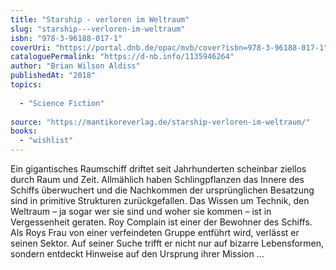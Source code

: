 ```yaml
---
title: "Starship - verloren im Weltraum"
slug: "starship---verloren-im-weltraum"
isbn: "978-3-96188-017-1"
coverUri: "https://portal.dnb.de/opac/mvb/cover?isbn=978-3-96188-017-1"
cataloguePermalink: "https://d-nb.info/1135946264"
author: "Brian Wilson Aldiss"
publishedAt: "2018"
topics:
  
  - "Science Fiction"
    
source: "https://mantikoreverlag.de/starship-verloren-im-weltraum/"
books: 
  - "wishlist"
---
```

Ein gigantisches Raumschiff driftet seit Jahrhunderten scheinbar ziellos durch 
Raum und Zeit. Allmählich haben Schlingpflanzen das Innere des Schiffs 
überwuchert und die Nachkommen der ursprünglichen Besatzung sind in primitive 
Strukturen zurückgefallen. Das Wissen um Technik, den Weltraum – ja sogar wer 
sie sind und woher sie kommen – ist in Vergessenheit geraten. Roy Complain ist 
einer der Bewohner des Schiffs. Als Roys Frau von einer verfeindeten Gruppe 
entführt wird, verlässt er seinen Sektor. Auf seiner Suche trifft er nicht nur 
auf bizarre Lebensformen, sondern entdeckt Hinweise auf den Ursprung ihrer 
Mission …